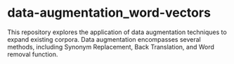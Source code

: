 # data-augmentation_word-vectors
This repository explores the application of data augmentation techniques to expand existing corpora. Data augmentation encompasses several methods, including Synonym Replacement, Back Translation, and Word removal function.
